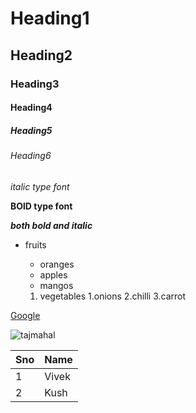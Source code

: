 # Heading1
## Heading2
### Heading3
#### Heading4
##### Heading5
###### Heading6
*italic type font*

**BOlD type font**

***both bold and italic***
* fruits
  * oranges
  * apples
  * mangos
  
  1. vegetables
      1.onions
      2.chilli
      3.carrot

[Google](https://www.google.com/search?channel=fs&client=ubuntu&q=google)

![tajmahal](https://encrypted-tbn0.gstatic.com/images?q=tbn:ANd9GcSokSSp5Lv4KJ0ZULklGgGF3SXoHpEtTeADaw&usqp=CAU)

Sno|Name
-----|-----
1|Vivek
2|Kush
